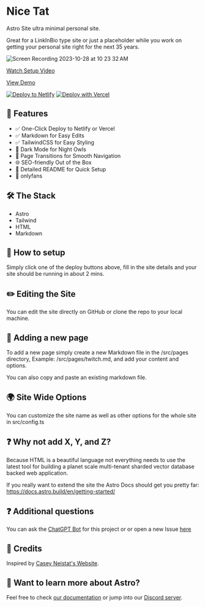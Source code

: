 <script type="text/javascript" src="https://cdnjs.buymeacoffee.com/1.0.0/button.prod.min.js" data-name="bmc-button" data-slug="ARIBAT" data-color="#FFDD00" data-emoji=""  data-font="Cookie" data-text="Buy me a coffee" data-outline-color="#000000" data-font-color="#000000" data-coffee-color="#ffffff" ></script>

# Nice Tat

Astro Site ultra minimal personal site. 

Great for a LinkInBio type site or just a placeholder while you work on getting your personal site right for the next 35 years. 

![Screen Recording 2023-10-28 at 10 23 32 AM](https://github.com/ThatGuySam/nice-tat/assets/2830379/5cb4215c-976c-4d58-bb33-7ef36f24ffe3)

[Watch Setup Video](https://www.youtube.com/watch?v=sEyHnHjhlr4)

[View Demo](https://codconnect.com/)

[![Deploy to Netlify](https://www.netlify.com/img/deploy/button.svg)](https://app.netlify.com/start/deploy?repository=https://github.com/ThatGuySam/nice-tat)
[![Deploy with Vercel](https://vercel.com/button)](https://vercel.com/new/clone?repository-url=https://github.com/ThatGuySam/nice-tat)


## 🌟 Features
- ✅ One-Click Deploy to Netlify or Vercel
- ✅ Markdown for Easy Edits
- ✅ TailwindCSS for Easy Styling
- 🌙 Dark Mode for Night Owls
- 🔄 Page Transitions for Smooth Navigation
- 🌐 SEO-friendly Out of the Box
- 📝 Detailed README for Quick Setup
- 📸 onlyfans


## 🛠 The Stack
- Astro
- Tailwind
- HTML
- Markdown



## 🚀 How to setup

Simply click one of the deploy buttons above, fill in the site details and your site should be running in about 2 mins. 



## ✏️ Editing the Site

You can edit the site directly on GitHub or clone the repo to your local machine. 


## 📄 Adding a new page

To add a new page simply create a new Markdown file in the /src/pages directory, Example: /src/pages/twitch.md, and add your content and options. 

You can also copy and paste an existing markdown file. 


## 🌍 Site Wide Options

You can customize the site name as well as other options for the whole site in src/config.ts


## ❓ Why not add X, Y, and Z?

Because HTML is a beautiful language not everything needs to use the latest tool for building a planet scale multi-tenant sharded vector database backed web application. 

If you really want to extend the site the Astro Docs should get you pretty far: https://docs.astro.build/en/getting-started/


## ❓ Additional questions

You can ask the [ChatGPT Bot](https://chat.openai.com/share/4cb54749-4580-4d18-9be5-89265ef9f33d) for this project or or open a new Issue [here](https://github.com/ThatGuySam/nice-tat/issues)


## 🙏 Credits
Inspired by [Casey Neistat's Website](https://www.caseyneistat.com/).




## 👀 Want to learn more about Astro?

Feel free to check [our documentation](https://docs.astro.build) or jump into our [Discord server](https://astro.build/chat).
